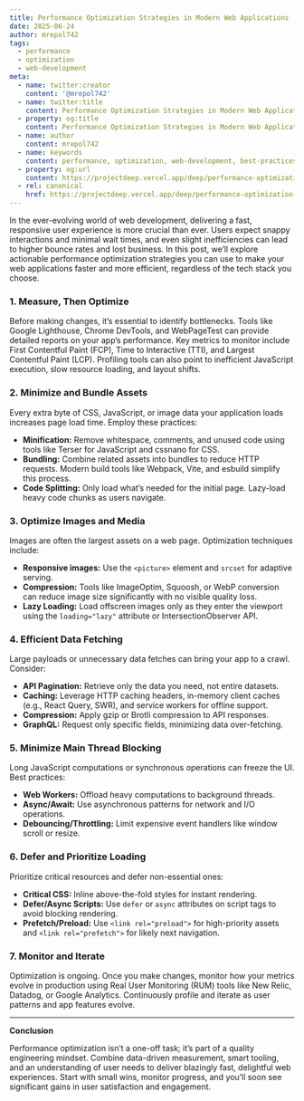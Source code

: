 ```yaml
---
title: Performance Optimization Strategies in Modern Web Applications
date: 2025-06-24
author: mrepol742
tags:
  - performance
  - optimization
  - web-development
meta:
  - name: twitter:creator
    content: '@mrepol742'
  - name: twitter:title
    content: Performance Optimization Strategies in Modern Web Applications
  - property: og:title
    content: Performance Optimization Strategies in Modern Web Applications
  - name: author
    content: mrepol742
  - name: keywords
    content: performance, optimization, web-development, best-practices, scalability
  - property: og:url
    content: https://projectdeep.vercel.app/deep/performance-optimization-strategies-in-modern-web-applications/
  - rel: canonical
    href: https://projectdeep.vercel.app/deep/performance-optimization-strategies-in-modern-web-applications/
---
```


In the ever-evolving world of web development, delivering a fast, responsive user experience is more crucial than ever. Users expect snappy interactions and minimal wait times, and even slight inefficiencies can lead to higher bounce rates and lost business. In this post, we’ll explore actionable performance optimization strategies you can use to make your web applications faster and more efficient, regardless of the tech stack you choose.

### 1. Measure, Then Optimize

Before making changes, it’s essential to identify bottlenecks. Tools like Google Lighthouse, Chrome DevTools, and WebPageTest can provide detailed reports on your app’s performance. Key metrics to monitor include First Contentful Paint (FCP), Time to Interactive (TTI), and Largest Contentful Paint (LCP). Profiling tools can also point to inefficient JavaScript execution, slow resource loading, and layout shifts.

### 2. Minimize and Bundle Assets

Every extra byte of CSS, JavaScript, or image data your application loads increases page load time. Employ these practices:

- **Minification:** Remove whitespace, comments, and unused code using tools like Terser for JavaScript and cssnano for CSS.
- **Bundling:** Combine related assets into bundles to reduce HTTP requests. Modern build tools like Webpack, Vite, and esbuild simplify this process.
- **Code Splitting:** Only load what’s needed for the initial page. Lazy-load heavy code chunks as users navigate.

### 3. Optimize Images and Media

Images are often the largest assets on a web page. Optimization techniques include:

- **Responsive images:** Use the `<picture>` element and `srcset` for adaptive serving.
- **Compression:** Tools like ImageOptim, Squoosh, or WebP conversion can reduce image size significantly with no visible quality loss.
- **Lazy Loading:** Load offscreen images only as they enter the viewport using the `loading="lazy"` attribute or IntersectionObserver API.

### 4. Efficient Data Fetching

Large payloads or unnecessary data fetches can bring your app to a crawl. Consider:

- **API Pagination:** Retrieve only the data you need, not entire datasets.
- **Caching:** Leverage HTTP caching headers, in-memory client caches (e.g., React Query, SWR), and service workers for offline support.
- **Compression:** Apply gzip or Brotli compression to API responses.
- **GraphQL:** Request only specific fields, minimizing data over-fetching.

### 5. Minimize Main Thread Blocking

Long JavaScript computations or synchronous operations can freeze the UI. Best practices:

- **Web Workers:** Offload heavy computations to background threads.
- **Async/Await:** Use asynchronous patterns for network and I/O operations.
- **Debouncing/Throttling:** Limit expensive event handlers like window scroll or resize.

### 6. Defer and Prioritize Loading

Prioritize critical resources and defer non-essential ones:

- **Critical CSS:** Inline above-the-fold styles for instant rendering.
- **Defer/Async Scripts:** Use `defer` or `async` attributes on script tags to avoid blocking rendering.
- **Prefetch/Preload:** Use `<link rel="preload">` for high-priority assets and `<link rel="prefetch">` for likely next navigation.

### 7. Monitor and Iterate

Optimization is ongoing. Once you make changes, monitor how your metrics evolve in production using Real User Monitoring (RUM) tools like New Relic, Datadog, or Google Analytics. Continuously profile and iterate as user patterns and app features evolve.

---

**Conclusion**

Performance optimization isn’t a one-off task; it’s part of a quality engineering mindset. Combine data-driven measurement, smart tooling, and an understanding of user needs to deliver blazingly fast, delightful web experiences. Start with small wins, monitor progress, and you’ll soon see significant gains in user satisfaction and engagement.

